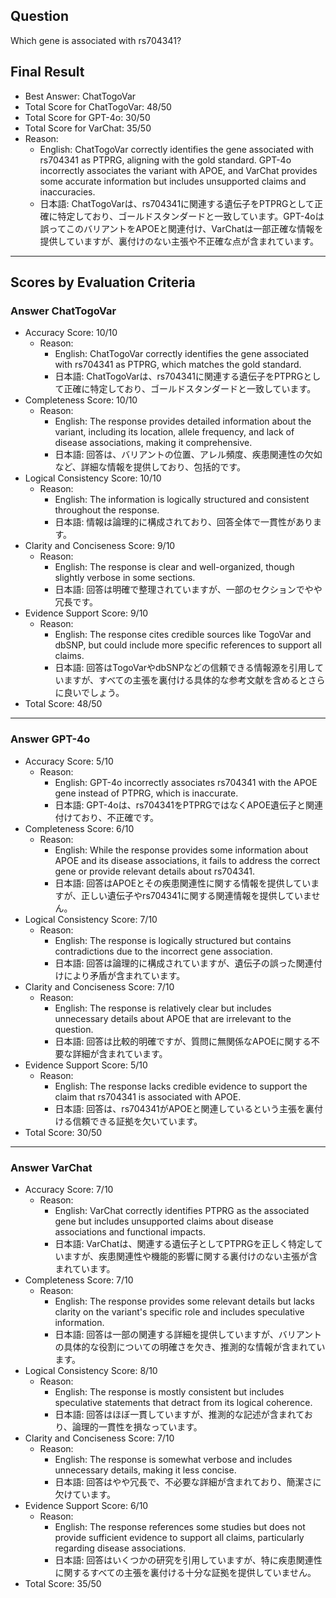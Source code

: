 ## Question

Which gene is associated with rs704341?

## Final Result

- Best Answer: ChatTogoVar
- Total Score for ChatTogoVar: 48/50
- Total Score for GPT-4o: 30/50
- Total Score for VarChat: 35/50
- Reason:
  - English: ChatTogoVar correctly identifies the gene associated with rs704341 as PTPRG, aligning with the gold standard. GPT-4o incorrectly associates the variant with APOE, and VarChat provides some accurate information but includes unsupported claims and inaccuracies.
  - 日本語: ChatTogoVarは、rs704341に関連する遺伝子をPTPRGとして正確に特定しており、ゴールドスタンダードと一致しています。GPT-4oは誤ってこのバリアントをAPOEと関連付け、VarChatは一部正確な情報を提供していますが、裏付けのない主張や不正確な点が含まれています。

---

## Scores by Evaluation Criteria

### Answer ChatTogoVar
- Accuracy Score: 10/10
  - Reason: 
    - English: ChatTogoVar correctly identifies the gene associated with rs704341 as PTPRG, which matches the gold standard.
    - 日本語: ChatTogoVarは、rs704341に関連する遺伝子をPTPRGとして正確に特定しており、ゴールドスタンダードと一致しています。
- Completeness Score: 10/10
  - Reason: 
    - English: The response provides detailed information about the variant, including its location, allele frequency, and lack of disease associations, making it comprehensive.
    - 日本語: 回答は、バリアントの位置、アレル頻度、疾患関連性の欠如など、詳細な情報を提供しており、包括的です。
- Logical Consistency Score: 10/10
  - Reason: 
    - English: The information is logically structured and consistent throughout the response.
    - 日本語: 情報は論理的に構成されており、回答全体で一貫性があります。
- Clarity and Conciseness Score: 9/10
  - Reason: 
    - English: The response is clear and well-organized, though slightly verbose in some sections.
    - 日本語: 回答は明確で整理されていますが、一部のセクションでやや冗長です。
- Evidence Support Score: 9/10
  - Reason: 
    - English: The response cites credible sources like TogoVar and dbSNP, but could include more specific references to support all claims.
    - 日本語: 回答はTogoVarやdbSNPなどの信頼できる情報源を引用していますが、すべての主張を裏付ける具体的な参考文献を含めるとさらに良いでしょう。
- Total Score: 48/50

---

### Answer GPT-4o
- Accuracy Score: 5/10
  - Reason: 
    - English: GPT-4o incorrectly associates rs704341 with the APOE gene instead of PTPRG, which is inaccurate.
    - 日本語: GPT-4oは、rs704341をPTPRGではなくAPOE遺伝子と関連付けており、不正確です。
- Completeness Score: 6/10
  - Reason: 
    - English: While the response provides some information about APOE and its disease associations, it fails to address the correct gene or provide relevant details about rs704341.
    - 日本語: 回答はAPOEとその疾患関連性に関する情報を提供していますが、正しい遺伝子やrs704341に関する関連情報を提供していません。
- Logical Consistency Score: 7/10
  - Reason: 
    - English: The response is logically structured but contains contradictions due to the incorrect gene association.
    - 日本語: 回答は論理的に構成されていますが、遺伝子の誤った関連付けにより矛盾が含まれています。
- Clarity and Conciseness Score: 7/10
  - Reason: 
    - English: The response is relatively clear but includes unnecessary details about APOE that are irrelevant to the question.
    - 日本語: 回答は比較的明確ですが、質問に無関係なAPOEに関する不要な詳細が含まれています。
- Evidence Support Score: 5/10
  - Reason: 
    - English: The response lacks credible evidence to support the claim that rs704341 is associated with APOE.
    - 日本語: 回答は、rs704341がAPOEと関連しているという主張を裏付ける信頼できる証拠を欠いています。
- Total Score: 30/50

---

### Answer VarChat
- Accuracy Score: 7/10
  - Reason: 
    - English: VarChat correctly identifies PTPRG as the associated gene but includes unsupported claims about disease associations and functional impacts.
    - 日本語: VarChatは、関連する遺伝子としてPTPRGを正しく特定していますが、疾患関連性や機能的影響に関する裏付けのない主張が含まれています。
- Completeness Score: 7/10
  - Reason: 
    - English: The response provides some relevant details but lacks clarity on the variant's specific role and includes speculative information.
    - 日本語: 回答は一部の関連する詳細を提供していますが、バリアントの具体的な役割についての明確さを欠き、推測的な情報が含まれています。
- Logical Consistency Score: 8/10
  - Reason: 
    - English: The response is mostly consistent but includes speculative statements that detract from its logical coherence.
    - 日本語: 回答はほぼ一貫していますが、推測的な記述が含まれており、論理的一貫性を損なっています。
- Clarity and Conciseness Score: 7/10
  - Reason: 
    - English: The response is somewhat verbose and includes unnecessary details, making it less concise.
    - 日本語: 回答はやや冗長で、不必要な詳細が含まれており、簡潔さに欠けています。
- Evidence Support Score: 6/10
  - Reason: 
    - English: The response references some studies but does not provide sufficient evidence to support all claims, particularly regarding disease associations.
    - 日本語: 回答はいくつかの研究を引用していますが、特に疾患関連性に関するすべての主張を裏付ける十分な証拠を提供していません。
- Total Score: 35/50